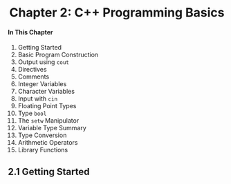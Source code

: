<h1 align="center"> Chapter 2: C++ Programming Basics </h1>

#### In This Chapter

1. Getting Started
2. Basic Program Construction
3. Output using `cout`
4. Directives
5. Comments
6. Integer Variables
7. Character Variables
8. Input with `cin`
9. Floating Point Types
10. Type `bool`
11. The `setw` Manipulator
12. Variable Type Summary
13. Type Conversion
14. Arithmetic Operators
15. Library Functions


## 2.1 Getting Started

